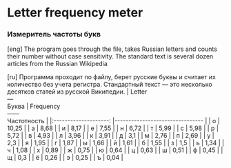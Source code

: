 # Letter frequency meter
### Измеритель частоты букв
[eng] The program goes through the file, takes Russian letters and counts their number without case sensitivity. The standard text is several dozen articles from the Russian Wikipedia

[ru] Программа проходит по файлу, берет русские буквы и считает их количество без учета регистра. Стандартный текст — это несколько десятков статей из русской Википедии.
| Letter<br>—<br>Буква 	| Frequency<br>——<br>Частотность 	|
|:--------------------:	|--------------------------------	|
|           о          	| 10,25                          	|
|           а          	| 8,68                           	|
|           и          	| 8,17                           	|
|           е          	| 7,55                           	|
|           н          	| 6,72                           	|
|           т          	| 5,99                           	|
|           с          	| 5,98                           	|
|           р          	| 5,72                           	|
|           в          	| 4,93                           	|
|           л          	| 3,96                           	|
|           к          	| 3,91                           	|
|           д          	| 3,1                            	|
|           м          	| 2,76                           	|
|           п          	| 2,69                           	|
|           у          	| 2,3                            	|
|           я          	| 1,95                           	|
|           г          	| 1,87                           	|
|           ы          	| 1,66                           	|
|           й          	| 1,61                           	|
|           б          	| 1,55                           	|
|           з          	| 1,5                            	|
|           ь          	| 1,34                           	|
|           ч          	| 1,08                           	|
|           х          	| 0,89                           	|
|           ж          	| 0,75                           	|
|           ю          	| 0,64                           	|
|           ц          	| 0,63                           	|
|           ш          	| 0,51                           	|
|           ф          	| 0,45                           	|
|           щ          	| 0,3                            	|
|           ё          	| 0,26                           	|
|           э          	| 0,25                           	|
|           ъ          	| 0,04                           	|
